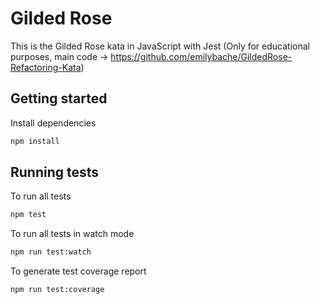 # Gilded Rose

This is the Gilded Rose kata in JavaScript with Jest (Only for educational purposes, main code -> https://github.com/emilybache/GildedRose-Refactoring-Kata)

## Getting started

Install dependencies

```sh
npm install
```

## Running tests

To run all tests

```sh
npm test
```

To run all tests in watch mode

```sh
npm run test:watch
```

To generate test coverage report

```sh
npm run test:coverage
```
